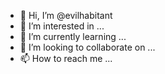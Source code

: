 - 👋 Hi, I’m @evilhabitant
- 👀 I’m interested in ...
- 🌱 I’m currently learning ...
- 💞️ I’m looking to collaborate on ...
- 📫 How to reach me ...

<!---
evilhabitant/evilhabitant is a ✨ special ✨ repository because its `README.md` (this file) appears on your GitHub profile.
You can click the Preview link to take a look at your changes.
--->
